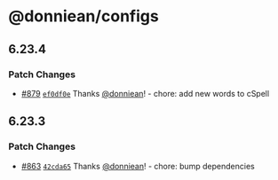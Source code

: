 # @donniean/configs

## 6.23.4

### Patch Changes

- [#879](https://github.com/donniean/configs/pull/879) [`ef0df0e`](https://github.com/donniean/configs/commit/ef0df0ee516b2da0e52db8dcb3cc69b47eb33922) Thanks [@donniean](https://github.com/donniean)! - chore: add new words to cSpell

## 6.23.3

### Patch Changes

- [#863](https://github.com/donniean/configs/pull/863) [`42cda65`](https://github.com/donniean/configs/commit/42cda652153fab934f82a772e9fe1971fcc7c854) Thanks [@donniean](https://github.com/donniean)! - chore: bump dependencies
